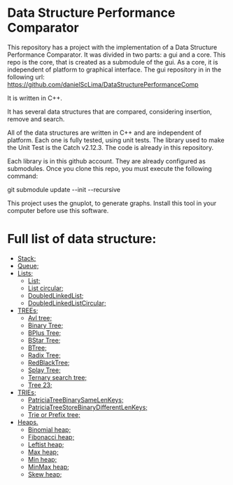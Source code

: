 Data Structure Performance Comparator
====================

This repository has a project with the implementation of a Data Structure Performance Comparator.
It was divided in two parts: a gui and a core. This repo is the core, that is created as a submodule
of the gui. As a core, it is independent of platform to graphical interface.
The gui repository in in the following url: https://github.com/danielScLima/DataStructurePerformanceComp

It is written in C++.

It has several data structures that are compared, considering insertion, remove and search.

All of the data structures are written in C++ and are independent of platform. Each one is fully tested,
using unit tests. The library used to make the Unit Test is the Catch v2.12.3.
The code is already in this repository.

Each library is in this github account. They are already configured as submodules. Once you clone this repo,
you must execute the following command:

git submodule update --init --recursive

This project uses the gnuplot, to generate graphs. Install this tool in your computer before use this software.


Full list of data structure: 
====================

* [Stack;](#markdown-header)
* [Queue;](#markdown-header)
* [Lists;](#markdown-header)
	* [List;](#markdown-header-emphasis)
	* [List circular;](#markdown-header-emphasis)
	* [DoubledLinkedList;](#markdown-header-emphasis)
	* [DoubledLinkedListCircular;](#markdown-header-emphasis)
* [TREEs;](#markdown-header)
	* [Avl tree;](#markdown-header-emphasis)
	* [Binary Tree;](#markdown-header-emphasis)
	* [BPlus Tree;](#markdown-header-emphasis)
	* [BStar Tree;](#markdown-header-emphasis)
	* [BTree;](#markdown-header-emphasis)	
	* [Radix Tree;](#markdown-header-emphasis)
	* [RedBlackTree;](#markdown-header-emphasis)
	* [Splay Tree;](#markdown-header-emphasis)
	* [Ternary search tree;](#markdown-header-emphasis)
	* [Tree 23;](#markdown-header-emphasis)
* [TRIEs;](#markdown-header)
	* [PatriciaTreeBinarySameLenKeys;](#markdown-header-emphasis)
	* [PatriciaTreeStoreBinaryDifferentLenKeys;](#markdown-header-emphasis)
	* [Trie or Prefix tree;](#markdown-header-emphasis)
* [Heaps.](#markdown-header)
	* [Binomial heap;](#markdown-header-emphasis)
	* [Fibonacci heap;](#markdown-header-emphasis)
	* [Leftist heap;](#markdown-header-emphasis)
	* [Max heap;](#markdown-header-emphasis)
	* [Min heap;](#markdown-header-emphasis)
	* [MinMax heap;](#markdown-header-emphasis)
	* [Skew heap;](#markdown-header-emphasis)



